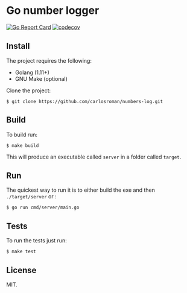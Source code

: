 Go number logger
==================

[![Go Report Card](https://goreportcard.com/badge/github.com/carlosroman/numbers-log)](https://goreportcard.com/report/github.com/carlosroman/numbers-log)
[![codecov](https://codecov.io/gh/carlosroman/numbers-log/branch/master/graph/badge.svg)](https://codecov.io/gh/carlosroman/numbers-log)



## Install

The project requires the following:
* Golang (1.11+)
* GNU Make (optional)

Clone the project:

```
$ git clone https://github.com/carlosroman/numbers-log.git
```

## Build

To build run:
```
$ make build
```
This will produce an executable called `server` in a folder called `target`.

## Run

The quickest way to run it is to either build the exe and then `./target/server` or :

```
$ go run cmd/server/main.go
```

## Tests

To run the tests just run:

```
$ make test
```

## License

MIT.
